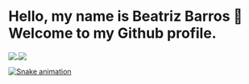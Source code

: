 # Hello, my name is Beatriz Barros 👋 Welcome to my Github profile.

<div>
  <a href="https://github.com/BiaBarrosM">
  <img align="center" src="https://github-readme-stats.vercel.app/api?username=BiaBarrosM&show_icons=true&theme=radical&include_all_commits=true&count_private=true"/>
  <img align="center" src="https://github-readme-stats.vercel.app/api/top-langs/?username=BiaBarrosM&layout=compact&langs_count=7&theme=radical"/>
 </div>
  
![Snake animation](https://github.com/BiaBarrosM/BiaBarrosM/blob/output/github-contribution-grid-snake.svg)
